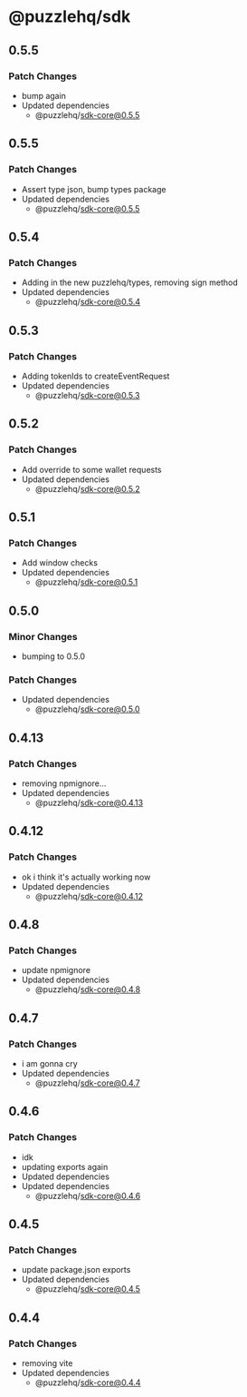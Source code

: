 # @puzzlehq/sdk

## 0.5.5

### Patch Changes

- bump again
- Updated dependencies
  - @puzzlehq/sdk-core@0.5.5

## 0.5.5

### Patch Changes

- Assert type json, bump types package
- Updated dependencies
  - @puzzlehq/sdk-core@0.5.5

## 0.5.4

### Patch Changes

- Adding in the new puzzlehq/types, removing sign method
- Updated dependencies
  - @puzzlehq/sdk-core@0.5.4

## 0.5.3

### Patch Changes

- Adding tokenIds to createEventRequest
- Updated dependencies
  - @puzzlehq/sdk-core@0.5.3

## 0.5.2

### Patch Changes

- Add override to some wallet requests
- Updated dependencies
  - @puzzlehq/sdk-core@0.5.2

## 0.5.1

### Patch Changes

- Add window checks
- Updated dependencies
  - @puzzlehq/sdk-core@0.5.1

## 0.5.0

### Minor Changes

- bumping to 0.5.0

### Patch Changes

- Updated dependencies
  - @puzzlehq/sdk-core@0.5.0

## 0.4.13

### Patch Changes

- removing npmignore...
- Updated dependencies
  - @puzzlehq/sdk-core@0.4.13

## 0.4.12

### Patch Changes

- ok i think it's actually working now
- Updated dependencies
  - @puzzlehq/sdk-core@0.4.12

## 0.4.8

### Patch Changes

- update npmignore
- Updated dependencies
  - @puzzlehq/sdk-core@0.4.8

## 0.4.7

### Patch Changes

- i am gonna cry
- Updated dependencies
  - @puzzlehq/sdk-core@0.4.7

## 0.4.6

### Patch Changes

- idk
- updating exports again
- Updated dependencies
- Updated dependencies
  - @puzzlehq/sdk-core@0.4.6

## 0.4.5

### Patch Changes

- update package.json exports
- Updated dependencies
  - @puzzlehq/sdk-core@0.4.5

## 0.4.4

### Patch Changes

- removing vite
- Updated dependencies
  - @puzzlehq/sdk-core@0.4.4
